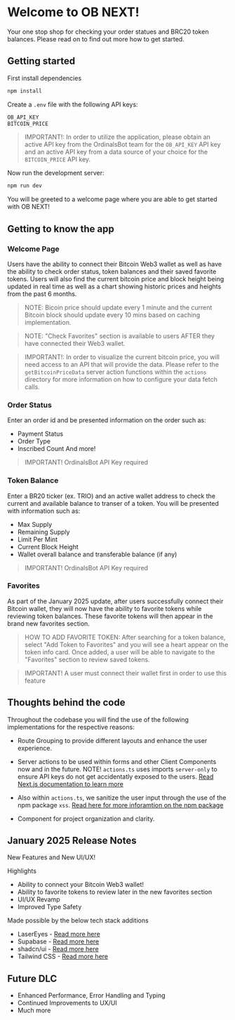 # Welcome to OB NEXT! 
Your one stop shop for checking your order statues and BRC20 token balances. Please read on to find out more how to get started.

## Getting started

First install dependencies
```bash
npm install
```


Create a `.env` file with the following API keys:
```bash
OB_API_KEY
BITCOIN_PRICE
```
>IMPORTANT!: In order to utilize the application, please obtain an active API key from the OrdinalsBot team for the `OB_API_KEY` API key and an active API key from a data source of your choice for the  `BITCOIN_PRICE` API key.




Now run the development server:

```bash
npm run dev
```

You will be greeted to a welcome page where you are able to get started with OB NEXT!


## Getting to know the app

### Welcome Page
Users have the ability to connect their Bitcoin Web3 wallet as well as have the ability to check order status, token balances and their saved favorite tokens. Users will also find the current bitcoin price and block height being updated in real time as well as a chart showing historic prices and heights from the past 6 months. 

>NOTE: Bicoin price should update every 1 minute and the current Bitcoin block should update every 10 mins based on caching implementation.

>NOTE: "Check Favorites" section is available to users AFTER they have connected their Web3 wallet.

>IMPORTANT!: In order to visualize the current bitcoin price, you will need access to an API that will provide the data. Please refer to the `getBitcoinPriceData` server action functions within the `actions` directory for more information on how to configure your data fetch calls.



### Order Status
Enter an order id and be presented information on the order such as:
- Payment Status
- Order Type
- Inscribed Count
And more!

>IMPORTANT! OrdinalsBot API Key required

### Token Balance
Enter a BR20 ticker (ex. TRIO) and an active wallet address to check the current and available balance to transer of a token. You will be presented with information such as:
- Max Supply
- Remaining Supply
- Limit Per Mint
- Current Block Height
- Wallet overall balance and transferable balance (if any)

>IMPORTANT! OrdinalsBot API Key required

### Favorites
As part of the January 2025 update, after users successfully connect their Bitcoin wallet, they will now have the ability to favorite tokens while reviewing token balances. These favorite tokens will then appear in the brand new favorites section.

>HOW TO ADD FAVORITE TOKEN: After searching for a token balance, select "Add Token to Favorites" and you will see a heart appear on the token info card. Once added, a user will be able to navigate to the "Favorites" section to review saved tokens. 

>IMPORTANT! A user must connect their wallet first in order to use this feature

## Thoughts behind the code
Throughout the codebase you will find the use of the following implementations for the respective reasons:

- Route Grouping to provide different layouts and enhance the user experience.

- Server actions to be used within forms and other Client Components now and in the future. NOTE! `actions.ts` uses imports `server-only` to ensure API keys do not get accidentatly exposed to the users. [Read Next.js documentation to learn more](https://nextjs.org/docs/app/building-your-application/rendering/composition-patterns#keeping-server-only-code-out-of-the-client-environment)

- Also within `actions.ts`, we sanitize the user input through the use of the npm package `xss`. [Read here for more inforamtion on the npm package](https://www.npmjs.com/package/xss)

- Component for project organization and clarity.



## January 2025 Release Notes

New Features and New UI/UX!

Highlights
- Ability to connect your Bitcoin Web3 wallet!
- Ability to favorite tokens to review later in the new favorites section
- UI/UX Revamp 
- Improved Type Safety

Made possible by the below tech stack additions

- LaserEyes - [Read more here](https://www.lasereyes.build/)
- Supabase - [Read more here](https://supabase.com/docs)
- shadcn/ui - [Read more here](https://ui.shadcn.com/)
- Tailwind CSS - [Read more here](https://tailwindcss.com/)


## Future DLC

- Enhanced Performance, Error Handling and Typing
- Continued Improvements to UX/UI
- Much more


